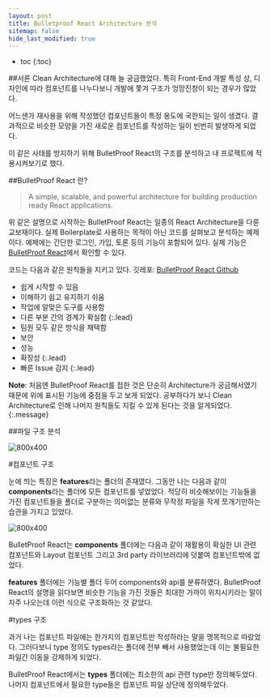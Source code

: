 ```yaml
---
layout: post
title: Bulletproof React Architecture 분석
sitemap: false
hide_last_modified: true
---
```


- toc
  {:toc}

##서론
Clean Architecture에 대해 늘 궁금했었다. 특히 Front-End 개발 특성 상, 디자인에 따라 컴포넌트를 나누다보니 개발에 쫓겨 구조가 엉망진창이 되는 경우가 많았다.

어느샌가 재사용을 위해 작성했던 컴포넌트들이 특정 용도에 국한되는 일이 생겼다. 결과적으로 비슷한 모양을 가진 새로운 컴포넌트를 작성하는 일이 빈번히 발생하게 되었다.

이 같은 사태를 방지하기 위해 BulletProof React의 구조를 분석하고 내 프로젝트에 적용시켜보기로 했다.

##BulletProof React 란?

> A simple, scalable, and powerful architecture for building production ready React applications.

위 같은 설명으로 시작하는 BulletProof React는 일종의 React Architecture을 다룬 교보재이다. 실제 Boilerplate로 사용하는 목적이 아닌 코드를 살펴보고 분석하는 예제이다. 예제에는 간단한 로그인, 가입, 토론 등의 기능이 포함되어 있다. 실제 기능은 [BulletProof React]에서 확인할 수 있다.

코드는 다음과 같은 원칙들을 지키고 있다.
깃레포: [BulletProof React Github]

- 쉽게 시작할 수 있음
- 이해하기 쉽고 유지하기 쉬움
- 작업에 알맞은 도구를 사용함
- 다른 부분 간의 경계가 확실함
  {:.lead}
- 팀원 모두 같은 방식을 채택함
- 보안
- 성능
- 확장성
  {:.lead}
- 빠른 Issue 감지
  {:.lead}

**Note**: 처음엔 BulletProof React를 접한 것은 단순히 Architecture가 궁금해서였기 때문에 위에 표시된 기능에 중점을 두고 보게 되었다. 공부하다가 보니 Clean Architecture로 인해 나머지 원칙들도 지킬 수 있게 된다는 것을 알게되었다.
{:.message}

##파일 구조 분석

![800x400](https://via.placeholder.com/800x400 "Bulletproof React Architecture")

#컴포넌트 구조

눈에 띄는 특징은 **features**라는 폴더의 존재였다. 그동안 나는 다음과 같이 **components**라는 폴더에 모든 컴포넌트를 넣었었다. 적당히 비슷해보이는 기능들을 가진 컴포넌트들을 폴더로 구분하는 의미없는 분류와 무작정 파일을 작게 쪼개기만하는 습관을 가지고 있었다.

![800x400](https://via.placeholder.com/800x400 "과거 프로젝트의 components 파일")

BulletProof React는 **components** 폴더에는 다음과 같이 재활용이 확실한 UI 관련 컴포넌트와 Layout 컴포넌트 그리고 3rd party 라이브러리에 덧붙여 컴포넌트밖에 없었다.

**features** 폴더에는 기능별 폴더 두어 components와 api를 분류하였다. BulletProof React의 설명을 읽다보면 비슷한 기능을 가진 것들은 최대한 가까이 위치시키라는 말이 자주 나오는데 이런 식으로 구조화하는 것 같았다.

#types 구조

과거 나는 컴포넌트 파일에는 한가지의 컴포넌트만 작성하라는 말을 맹목적으로 따랐었다. 그러다보니 type 정의도 types라는 폴더에 전부 빼서 사용했었는데 이는 불필요한 파일간 이동을 강제하게 되었다.

BulletProof React에서는 **types** 폴더에는 최소한의 api 관련 type만 정의해두었다. 나머지 컴포넌트에서 필요한 type들은 컴포넌트 파일 상단에 정의해두었다.

[BulletProof React]: https://bulletproof-react-app.netlify.app/
[BulletProof React Github]: https://github.com/alan2207/bulletproof-react
